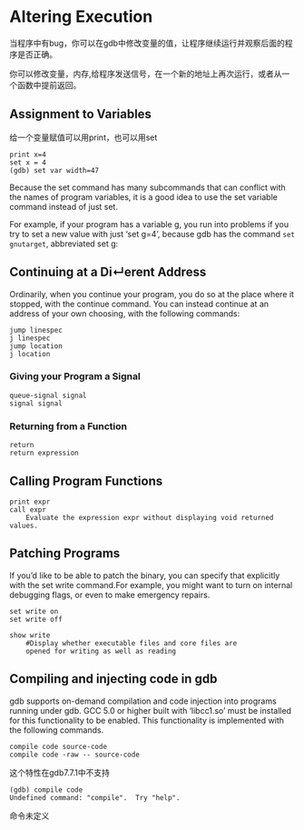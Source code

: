 # Altering Execution

当程序中有bug，你可以在gdb中修改变量的值，让程序继续运行并观察后面的程序是否正确。

你可以修改变量，内存,给程序发送信号，在一个新的地址上再次运行，或者从一个函数中提前返回。

## Assignment to Variables

给一个变量赋值可以用print，也可以用set

	print x=4
	set x = 4
	(gdb) set var width=47
	
Because the set command has many subcommands that can conflict with the names of program variables, it is a good idea to use the set variable command instead of just set.

For example, if your program has a variable g, you run into problems if you try to set a new value with just ‘set g=4’, because gdb has the command `set gnutarget`, abbreviated set g:


## Continuing at a Di↵erent Address

Ordinarily, when you continue your program, you do so at the place where it stopped, with the continue command. You can instead continue at an address of your own choosing, with the following commands:

	jump linespec
	j linespec
	jump location
	j location

### Giving your Program a Signal

	queue-signal signal
	signal signal	
	
### Returning from a Function
	return
	return expression
		

## Calling Program Functions

	print expr
	call expr
		Evaluate the expression expr without displaying void returned values.
		
## Patching Programs

If you’d like to be able to patch the binary, you can specify that explicitly with the set write command.For example, you might want to turn on internal debugging flags, or even to make emergency repairs.

	set write on
	set write off

	show write
		#Display whether executable files and core files are 
		opened for writing as well as reading	

## Compiling and injecting code in gdb
gdb supports on-demand compilation and code injection into programs running under gdb.
GCC 5.0 or higher built with ‘libcc1.so’ must be installed for this functionality to be enabled. This functionality is implemented with the following commands.

	compile code source-code
	compile code -raw -- source-code
	
		
这个特性在gdb7.7.1中不支持

	(gdb) compile code
	Undefined command: "compile".  Try "help".

命令未定义	

























			

	
